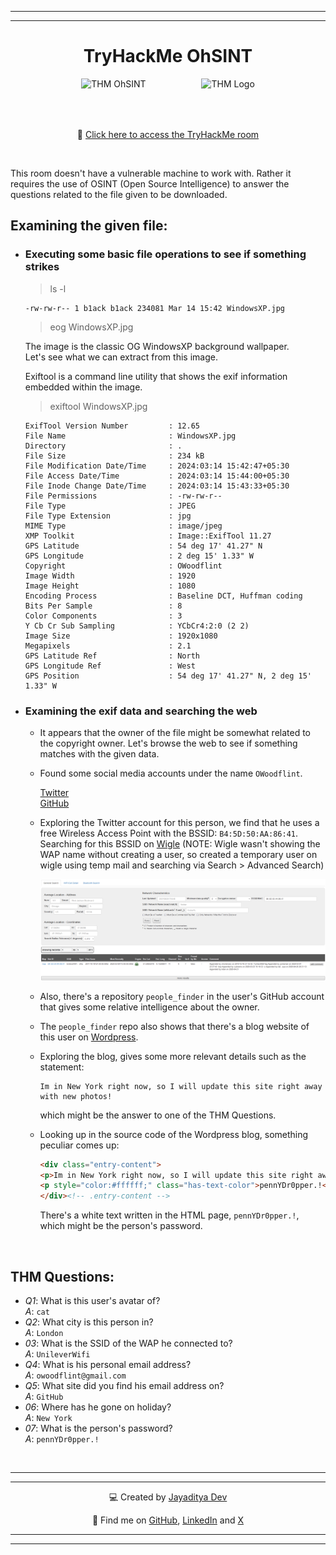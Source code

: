 
---
---

<div align="center">

# TryHackMe OhSINT


<img src="https://tryhackme-images.s3.amazonaws.com/room-icons/9c6bc7e6db746ea68ecaa99e328923f1.png" alt="THM OhSINT" width="220px" height="220px" style="margin-right: 85px;">
<img src="https://assets.tryhackme.com/img/THMlogo.png" alt="THM Logo" width="250px" height="150px" style="margin-bottom: 50px;">

<br>

🔗 [Click here to access the TryHackMe room](https://tryhackme.com/room/ohsint)

<br>

</div>


This room doesn't have a vulnerable machine to work with. Rather it requires the use of OSINT (Open Source Intelligence) to answer the questions related to the file given to be downloaded.

## Examining the given file:

* ### Executing some basic file operations to see if something strikes

	> ls -l

	```
	-rw-rw-r-- 1 b1ack b1ack 234081 Mar 14 15:42 WindowsXP.jpg
	```

	> eog WindowsXP.jpg

	The image is the classic OG WindowsXP background wallpaper. <br>
	Let's see what we can extract from this image.

	Exiftool is a command line utility that shows the exif information embedded within the image.

	> exiftool WindowsXP.jpg

	```
	ExifTool Version Number         : 12.65
	File Name                       : WindowsXP.jpg
	Directory                       : .
	File Size                       : 234 kB
	File Modification Date/Time     : 2024:03:14 15:42:47+05:30
	File Access Date/Time           : 2024:03:14 15:44:00+05:30
	File Inode Change Date/Time     : 2024:03:14 15:43:33+05:30
	File Permissions                : -rw-rw-r--
	File Type                       : JPEG
	File Type Extension             : jpg
	MIME Type                       : image/jpeg
	XMP Toolkit                     : Image::ExifTool 11.27
	GPS Latitude                    : 54 deg 17' 41.27" N
	GPS Longitude                   : 2 deg 15' 1.33" W
	Copyright                       : OWoodflint
	Image Width                     : 1920
	Image Height                    : 1080
	Encoding Process                : Baseline DCT, Huffman coding
	Bits Per Sample                 : 8
	Color Components                : 3
	Y Cb Cr Sub Sampling            : YCbCr4:2:0 (2 2)
	Image Size                      : 1920x1080
	Megapixels                      : 2.1
	GPS Latitude Ref                : North
	GPS Longitude Ref               : West
	GPS Position                    : 54 deg 17' 41.27" N, 2 deg 15' 1.33" W
	```

* ### Examining the exif data and searching the web

	* It appears that the owner of the file might be somewhat related to the copyright owner. Let's browse the web to see if something matches with the given data.

	* Found some social media accounts under the name `OWoodflint`.

		[Twitter](https://twitter.com/owoodflint?lang=en) <br>
		[GitHub](https://github.com/OWoodfl1nt/)

	* Exploring the Twitter account for this person, we find that he uses a free Wireless Access Point with the BSSID: `B4:5D:50:AA:86:41`. Searching for this BSSID on [Wigle](wigle.net) (NOTE: Wigle wasn't showing the WAP name without creating a user, so created a temporary user on wigle using temp mail and searching via Search > Advanced Search)

		![Wigle Search result](ctf_files/Screenshot%202024-03-17%20232010.png)

	* Also, there's a repository `people_finder` in the user's GitHub account that gives some relative intelligence about the owner.

	* The `people_finder` repo also shows that there's a blog website of this user on [Wordpress](https://oliverwoodflint.wordpress.com/).

	* Exploring the blog, gives some more relevant details such as the statement:
		```
		Im in New York right now, so I will update this site right away with new photos!
		```
		which might be the answer to one of the THM Questions.

	* Looking up in the source code of the Wordpress blog, something peculiar comes up:
	
		```HTML
		<div class="entry-content">
		<p>Im in New York right now, so I will update this site right away with new photos!</p>
		<p style="color:#ffffff;" class="has-text-color">pennYDr0pper.!</p>
		</div><!-- .entry-content -->
		```

		There's a white text written in the HTML page, `pennYDr0pper.!`, which might be the person's password.


<br>

## THM Questions:

* _Q1_: What is this user's avatar of? <br> _A_: `cat`
* _Q2_: What city is this person in? <br> _A_: `London`
* _03_: What is the SSID of the WAP he connected to? <br> _A_: `UnileverWifi`
* _Q4_: What is his personal email address? <br> _A_: `owoodflint@gmail.com`
* _Q5_: What site did you find his email address on? <br> _A_: `GitHub`
* _06_: Where has he gone on holiday? <br> _A_: `New York`
* _07_: What is the person's password? <br> _A_: `pennYDr0pper.!`


<br>

	
---
---

<div align="center">

💻 Created by [Jayaditya Dev](https://tryhackme.com/p/jayadityadev)

🚀 Find me on [GitHub](https://github.com/jayadityadev), [LinkedIn](https://www.linkedin.com/in/jayadityadev26/) and [X](https://twitter.com/jayadityadev)

</div>

---
---